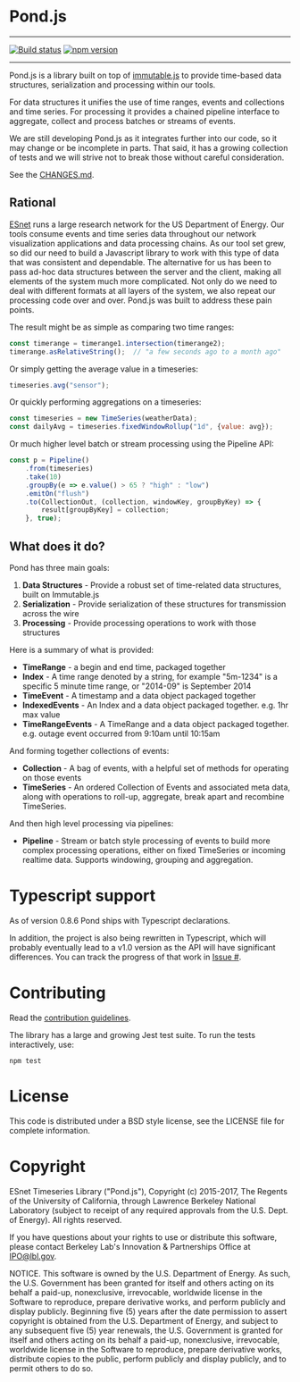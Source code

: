 
# Pond.js

---

[![Build status](https://api.travis-ci.org/esnet/pond.png)](https://travis-ci.org/esnet/pond) [![npm version](https://badge.fury.io/js/pondjs.svg)](https://badge.fury.io/js/pondjs)

----

Pond.js is a library built on top of [immutable.js](https://facebook.github.io/immutable-js/) to provide time-based data structures, serialization and processing within our tools.

For data structures it unifies the use of time ranges, events and collections and time series. For processing it provides a chained pipeline interface to aggregate, collect and process batches or streams of events.

We are still developing Pond.js as it integrates further into our code, so it may change or be incomplete in parts. That said, it has a growing collection of tests and we will strive not to break those without careful consideration.

See the [CHANGES.md](/#changelog).

## Rational

[ESnet](http://www.es.net) runs a large research network for the US Department of Energy. Our tools consume events and time series data throughout our network visualization applications and data processing chains. As our tool set grew, so did our need to build a Javascript library to work with this type of data that was consistent and dependable. The alternative for us has been to pass ad-hoc data structures between the server and the client, making all elements of the system much more complicated. Not only do we need to deal with different formats at all layers of the system, we also repeat our processing code over and over. Pond.js was built to address these pain points.

The result might be as simple as comparing two time ranges:

```js
const timerange = timerange1.intersection(timerange2);
timerange.asRelativeString();  // "a few seconds ago to a month ago"
```

Or simply getting the average value in a timeseries:

```js
timeseries.avg("sensor");
```

Or quickly performing aggregations on a timeseries:

```js
const timeseries = new TimeSeries(weatherData);
const dailyAvg = timeseries.fixedWindowRollup("1d", {value: avg});
```

Or much higher level batch or stream processing using the Pipeline API:

```js
const p = Pipeline()
    .from(timeseries)
    .take(10)
    .groupBy(e => e.value() > 65 ? "high" : "low")
    .emitOn("flush")
    .to(CollectionOut, (collection, windowKey, groupByKey) => {
        result[groupByKey] = collection;
    }, true);
```

## What does it do?

Pond has three main goals:

 1. **Data Structures** - Provide a robust set of time-related data structures, built on Immutable.js
 2. **Serialization** - Provide serialization of these structures for transmission across the wire
 3. **Processing** - Provide processing operations to work with those structures

Here is a summary of what is provided:

* **TimeRange** - a begin and end time, packaged together
* **Index** - A time range denoted by a string, for example "5m-1234" is a specific 5 minute time range, or "2014-09" is September 2014
* **TimeEvent** - A timestamp and a data object packaged together
* **IndexedEvents** - An Index and a data object packaged together. e.g. 1hr max value
* **TimeRangeEvents** - A TimeRange and a data object packaged together. e.g. outage event occurred from 9:10am until 10:15am

And forming together collections of events:

* **Collection** - A bag of events, with a helpful set of methods for operating on those events
* **TimeSeries** - An ordered Collection of Events and associated meta data, along with operations to roll-up, aggregate, break apart and recombine TimeSeries.

And then high level processing via pipelines:

* **Pipeline** - Stream or batch style processing of events to build more complex processing operations, either on fixed TimeSeries or incoming realtime data. Supports windowing, grouping and aggregation.

# Typescript support

As of version 0.8.6 Pond ships with Typescript declarations.

In addition, the project is also being rewritten in Typescript, which will probably eventually lead to a v1.0 version as the API will have significant differences. You can track the progress of that work in [Issue #](https://github.com/esnet/pond/issues/65).

# Contributing

Read the [contribution guidelines](./CONTRIBUTING.md).

The library has a large and growing Jest test suite. To run the tests interactively, use:

    npm test


# License

This code is distributed under a BSD style license, see the LICENSE file for complete information.

# Copyright

ESnet Timeseries Library ("Pond.js"), Copyright (c) 2015-2017, The Regents of the University of California, through Lawrence Berkeley National Laboratory (subject to receipt of any required approvals from the U.S. Dept. of Energy).  All rights reserved.
 
If you have questions about your rights to use or distribute this software, please contact Berkeley Lab's Innovation & Partnerships Office at  IPO@lbl.gov.
 
NOTICE.  This software is owned by the U.S. Department of Energy.  As such, the U.S. Government has been granted for itself and others acting on its behalf a paid-up, nonexclusive, irrevocable, worldwide license in the Software to reproduce, prepare derivative works, and perform publicly and display publicly.  Beginning five (5) years after the date permission to assert copyright is obtained from the U.S. Department of Energy, and subject to any subsequent five (5) year renewals, the U.S. Government is granted for itself and others acting on its behalf a paid-up, nonexclusive, irrevocable, worldwide license in the Software to reproduce, prepare derivative works, distribute copies to the public, perform publicly and display publicly, and to permit others to do so.
